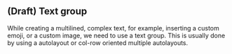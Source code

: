 ## (Draft) Text group

While creating a multilined, complex text, for example, inserting a custom emoji, or a custom image, we need to use a text group. This is usually done by using a autolayout or col-row oriented multiple autolayouts.
